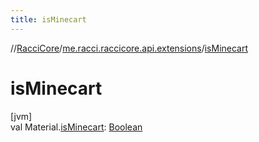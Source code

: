 ```yaml
---
title: isMinecart
---
```

//[RacciCore](../../index.html)/[me.racci.raccicore.api.extensions](index.html)/[isMinecart](is-minecart.html)



# isMinecart



[jvm]\
val Material.[isMinecart](is-minecart.html): [Boolean](https://kotlinlang.org/api/latest/jvm/stdlib/kotlin/-boolean/index.html)




